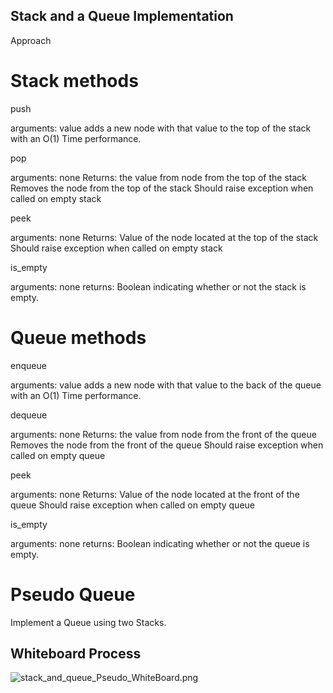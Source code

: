 ## Stack and a Queue Implementation

Approach

# Stack methods

push

arguments: value adds a new node with that value to the top of the stack with an O(1) Time performance.

pop

arguments: none Returns: the value from node from the top of the stack Removes the node from the top of the stack Should raise exception when called on empty stack

peek

arguments: none Returns: Value of the node located at the top of the stack Should raise exception when called on empty stack

is_empty

arguments: none returns: Boolean indicating whether or not the stack is empty.

# Queue methods

enqueue

arguments: value adds a new node with that value to the back of the queue with an O(1) Time performance.

dequeue

arguments: none Returns: the value from node from the front of the queue Removes the node from the front of the queue Should raise exception when called on empty queue

peek

arguments: none Returns: Value of the node located at the front of the queue Should raise exception when called on empty queue

is_empty

arguments: none returns: Boolean indicating whether or not the queue is empty.

# Pseudo Queue 

Implement a Queue using two Stacks.

## Whiteboard Process

![stack_and_queue_Pseudo_WhiteBoard.png](/stack_and_queue_Pseudo_WhiteBoard.png)